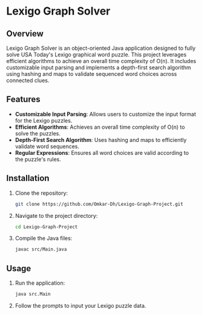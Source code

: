 # Lexigo Graph Solver

## Overview

Lexigo Graph Solver is an object-oriented Java application designed to fully solve USA Today's Lexigo graphical word puzzle. This project leverages efficient algorithms to achieve an overall time complexity of O(n). It includes customizable input parsing and implements a depth-first search algorithm using hashing and maps to validate sequenced word choices across connected clues.

## Features

- **Customizable Input Parsing**: Allows users to customize the input format for the Lexigo puzzles.
- **Efficient Algorithms**: Achieves an overall time complexity of O(n) to solve the puzzles.
- **Depth-First Search Algorithm**: Uses hashing and maps to efficiently validate word sequences.
- **Regular Expressions**: Ensures all word choices are valid according to the puzzle's rules.

## Installation

1. Clone the repository:
    ```bash
    git clone https://github.com/Omkar-Dh/Lexigo-Graph-Project.git
    ```
2. Navigate to the project directory:
    ```bash
    cd Lexigo-Graph-Project
    ```
3. Compile the Java files:
    ```bash
    javac src/Main.java
    ```

## Usage

1. Run the application:
    ```bash
    java src.Main
    ```
2. Follow the prompts to input your Lexigo puzzle data.

